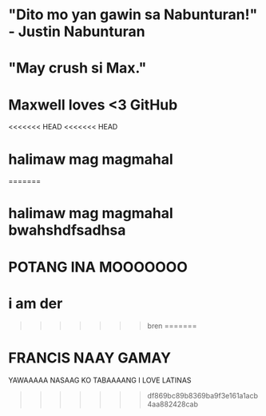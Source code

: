 # "Dito mo yan gawin sa Nabunturan!" - Justin Nabunturan

# "May crush si Max."

# Maxwell loves <3 GitHub

<<<<<<< HEAD
<<<<<<< HEAD
# halimaw mag magmahal
=======
# halimaw mag magmahal bwahshdfsadhsa

# POTANG INA MOOOOOOO

# i am der
>>>>>>> bren
=======
# FRANCIS NAAY GAMAY


YAWAAAAA NASAAG KO TABAAAANG
I LOVE LATINAS
>>>>>>> df869bc89b8369ba9f3e161a1acb4aa882428cab
